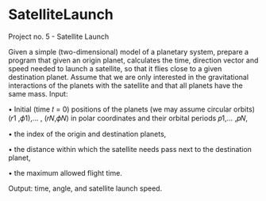 # SatelliteLaunch

Project no. 5 - Satellite Launch

Given a simple (two-dimensional) model of a planetary system, prepare a program that given an
origin planet, calculates the time, direction vector and speed needed to launch a satellite, so
that it flies close to a given destination planet.
Assume that we are only interested in the gravitational interactions of the planets with the
satellite and that all planets have the same mass.
Input:

• Initial (time 𝑡 = 0) positions of the planets (we may assume circular orbits)
  (𝑟1 ,𝜙1),… , (𝑟𝑁,𝜙𝑁) in polar coordinates and their orbital periods 𝑝1,… ,𝑝𝑁,
	
• the index of the origin and destination planets,

• the distance within which the satellite needs pass next to the destination planet,

• the maximum allowed flight time.

Output: time, angle, and satellite launch speed.
